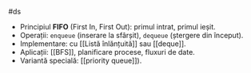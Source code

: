 #ds

- Principiul **FIFO** (First In, First Out): primul intrat, primul ieșit.
- Operații: `enqueue` (inserare la sfârșit), `dequeue` (ștergere din început).
- Implementare: cu [[Listă înlănțuită]] sau [[deque]].
- Aplicații: [[BFS]], planificare procese, fluxuri de date.
- Variantă specială: [[priority queue]]).

